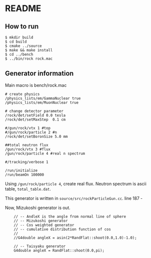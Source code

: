 # README

## How to run

```
$ mkdir build
$ cd build
$ cmake ../source
$ make && make install
$ cd ../bench
$ ../bin/rock rock.mac
```

## Generator information
Main macro is bench/rock.mac

```
# create physics
/physics_lists/em/GammaNuclear true
/physics_lists/em/MuonNuclear true

# change detector parameter
/rock/det/setField 0.0 tesla
/rock/det/setMaxStep  0.1 cm

#/gun/rock/vtx 1 #top
#/gun/rock/particle 2 #n
/rock/det/setBoronSize 5.0 mm

##total neutron flux
/gun/rock/vtx 3 #flux
/gun/rock/particle 4 #real n spectrum

#/tracking/verbose 1

/run/initialize
/run/beamOn 100000
```

Using `/gun/rock/particle 4`, create real flux.
Neutron spectrum is ascii table, `total_table.dat`.

This generator is written in `source/src/rockParticleGun.cc`.
line 187 - 

Now, Mizukoshi generator is out.
```
    // -- AndleX is the angle from normal line of sphere
    // -- Mizukoshi generator
    // -- Cos weighted generator
    // -- cumulative distribution function of cos
    //
    //G4double angleX = asin(2*RandFlat::shoot(0.0,1.0)-1.0);
    
    // -- Taisyaku generator
    G4double angleX = RandFlat::shoot(0.0,pi);

```
